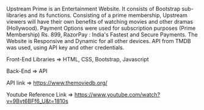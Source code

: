 Upstream Prime is an Entertainment Website. It consists of Bootstrap sub-libraries and its functions. Consisting of a prime membership, Upstream viewers will have their own benefits of watching movies and other dramas (Hollywood). Payment Options were used for subscription purposes (Prime Membership) Rs. 899, RazorPay : India's Fastest and Secure Payments. The Website is Responsive and Dynamic for all other devices. API from TMDB was used, using API key and other credentials.

Front-End Libraries => HTML, CSS, Bootstrap, Javascript

Back-End => API

API link => https://www.themoviedb.org/

Youtube Reference Link => https://www.youtube.com/watch?v=9Bvt6BFf6_U&t=1810s

